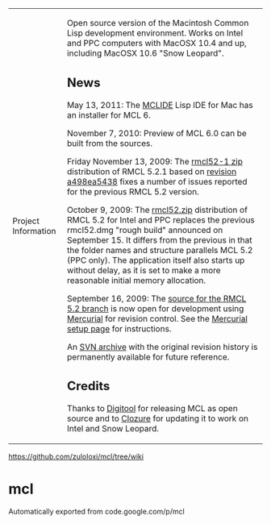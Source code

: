 <table width="100%">
 <tr class="pscontent">
 <td class="pscolumnl">
  <div class="phead">Project Information</div>
  </td>
 <td id="wikicontent" class="psdescription">
 <p>Open source version of the Macintosh Common Lisp development environment. Works on Intel and PPC computers with MacOSX 10.4 and up, including MacOSX 10.6 &quot;Snow Leopard&quot;. </p><h2><a name="News"></a>News<a href="#News" class="section_anchor"></a></h2><p>May 13, 2011: The <a href="http://mclide.in-progress.com" rel="nofollow">MCLIDE</a> Lisp IDE for Mac has an installer for MCL 6. </p><p>November 7, 2010: Preview of MCL 6.0 can be built from the sources. </p><p>Friday November 13, 2009: The <a href="http://mcl.googlecode.com/files/rmcl52-1_a498ea5438.zip" rel="nofollow">rmcl52-1 zip</a> distribution of RMCL 5.2.1 based on <a href="http://code.google.com/p/mcl/source/detail?r=a498ea5438c63347c6634a3072e459b06f6a4ecc" rel="nofollow">revision a498ea5438</a> fixes a number of issues reported for the previous RMCL 5.2 version. </p><p>October 9, 2009: The <a href="http://mcl.googlecode.com/files/rmcl52.zip" rel="nofollow">rmcl52.zip</a> distribution of RMCL 5.2 for Intel and PPC replaces the previous rmcl52.dmg &quot;rough build&quot; announced on September 15. It differs from the previous in that the folder names and structure parallels MCL 5.2 (PPC only). The application itself also starts up without delay, as it is set to make a more reasonable initial memory allocation. </p><p>September 16, 2009: The <a href="http://code.google.com/p/mcl/source/browse/" rel="nofollow">source for the RMCL 5.2 branch</a> is now open for development using <a href="http://mercurial.selenic.com/wiki/" rel="nofollow">Mercurial</a> for revision control. See the <a href="http://code.google.com/p/mcl/wiki/MercurialSetup" rel="nofollow">Mercurial setup page</a> for instructions.  </p><p>An <a href="http://mcl.googlecode.com/svn/" rel="nofollow">SVN archive</a> with the original revision history is permanently available for future reference. </p><h2><a name="Credits"></a>Credits<a href="#Credits" class="section_anchor"></a></h2><p>Thanks to <a href="http://digitool.com" rel="nofollow">Digitool</a> for releasing MCL as open source and to <a href="http://clozure.com" rel="nofollow">Clozure</a> for updating it to work on Intel and Snow Leopard. </p>
 </td>
 </tr>
</table>

https://github.com/zuloloxi/mcl/tree/wiki

# mcl
Automatically exported from code.google.com/p/mcl
